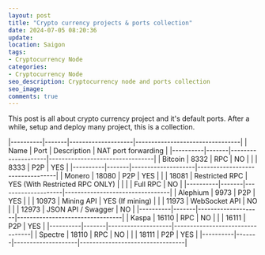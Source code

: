 ```yaml
---
layout: post
title: "Crypto currency projects & ports collection"
date: 2024-07-05 08:20:36
update:
location: Saigon
tags:
- Cryptocurrency Node
categories:
- Cryptocurrency Node
seo_description: Cryptocurrency node and ports collection
seo_image:
comments: true
---
```


This post is all about crypto currency project and it's default ports. After a while, setup and deploy many project, this is a collection.

|----------|-------|--------------------|---------------------------------|
| Name     | Port  | Description        | NAT port forwarding             |
|----------|-------|--------------------|---------------------------------|
| Bitcoin  | 8332  | RPC                | NO                              |
|          | 8333  | P2P                | YES                             |
|----------|-------|--------------------|---------------------------------|
| Monero   | 18080 | P2P                | YES                             |
|          | 18081 | Restricted RPC     | YES  (With Restricted RPC ONLY) |
|          |       | Full RPC           | NO                              |
|----------|-------|--------------------|---------------------------------|
| Alephium | 9973  | P2P                | YES                             |
|          | 10973 | Mining API         | YES (If mining)                 |
|          | 11973 | WebSocket API      | NO                              |
|          | 12973 | JSON API / Swagger | NO                              |
|----------|-------|--------------------|---------------------------------|
| Kaspa    | 16110 | RPC                | NO                              |
|          | 16111 | P2P                | YES                             |
|----------|-------|--------------------|---------------------------------|
| Spectre  | 18110 | RPC                | NO                              |
|          | 18111 | P2P                | YES                             |
|----------|-------|--------------------|---------------------------------|
